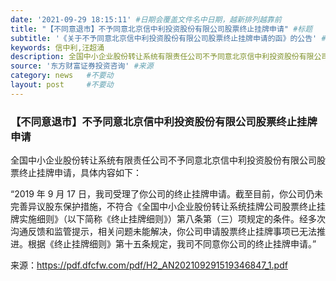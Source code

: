 ```yaml
---
date: '2021-09-29 18:15:11' #日期会覆盖文件名中日期，越新排列越靠前
title: "【不同意退市】不予同意北京信中利投资股份有限公司股票终止挂牌申请" #标题
subtitle: '《关于不予同意北京信中利投资股份有限公司股票终止挂牌申请的函》的公告' #副标题
keywords: 信中利,汪超涌
description: 全国中小企业股份转让系统有限责任公司不予同意北京信中利投资股份有限公司股票终止挂牌申请。
source: '东方财富证券投资咨询' #来源
category: news   #不要动
layout: post     #不要动
---
```


### 【不同意退市】不予同意北京信中利投资股份有限公司股票终止挂牌申请

全国中小企业股份转让系统有限责任公司不予同意北京信中利投资股份有限公司股票终止挂牌申请，具体内容如下：

“2019 年 9 月 17 日，我司受理了你公司的终止挂牌申请。截至目前，你公司仍未完善异议股东保护措施，不符合《全国中小企业股份转让系统挂牌公司股票终止挂牌实施细则》（以下简称《终止挂牌细则》）第八条第（三）项规定的条件。经多次沟通反馈和监管提示，相关问题未能解决，你公司申请股票终止挂牌事项已无法推进。根据《终止挂牌细则》第十五条规定，我司不同意你公司的终止挂牌申请。”

来源：https://pdf.dfcfw.com/pdf/H2_AN202109291519346847_1.pdf

